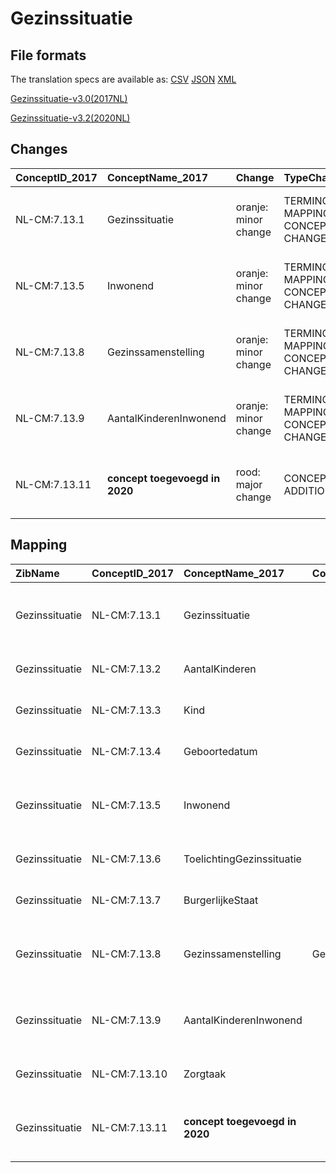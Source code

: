 # Gezinssituatie
## File formats

The translation specs are available as: 
[CSV](../csv/Gezinssituatie.csv) [JSON](../json/Gezinssituatie.json) [XML](../xml/Gezinssituatie.xml)



[Gezinssituatie-v3.0(2017NL)](https://zibs.nl/wiki/Gezinssituatie-v3.0(2017NL))

[Gezinssituatie-v3.2(2020NL)](https://zibs.nl/wiki/Gezinssituatie-v3.2(2020NL))









## Changes

| ConceptID_2017   | ConceptName_2017               | Change               | TypeChange                         | Impact_heen   | TRANSLATIE_spec_heen                                                                                       | Impact_terug   | TRANSLATIE_spec_terug                                                                                             | Omschrijving                                                             |
|:-----------------|:-------------------------------|:---------------------|:-----------------------------------|:--------------|:-----------------------------------------------------------------------------------------------------------|:---------------|:------------------------------------------------------------------------------------------------------------------|:-------------------------------------------------------------------------|
| NL-CM:7.13.1     | Gezinssituatie                 | oranje: minor change | TERMINOLOGY MAPPING CONCEPT CHANGE | Medium        | SCT DefinitionCode [blank] -> [365470003 Bevinding betreffende gegevens over gezin en gezinssamenstelling] | Medium         | SCT DefinitionCode  [224130005 Household composition] -> [224118004 Number of offspring]                          | SNOMED CT DefintionCode concept aangepast                                |
| NL-CM:7.13.5     | Inwonend                       | oranje: minor change | TERMINOLOGY MAPPING CONCEPT CHANGE | Medium        | SCT DefinitionCode [224525003 Number in household] -> [107541000146102 Child lives at home]                | Medium         | SCT DefinitionCode  [107541000146102 Child lives at home] -> [224525003 Number in household]                      | SNOMED CT DefintionCode concept aangepast                                |
| NL-CM:7.13.8     | Gezinssamenstelling            | oranje: minor change | TERMINOLOGY MAPPING CONCEPT CHANGE | Medium        | SCT DefinitionCode [224118004 Number of offspring] -> [224130005 Household composition]                    | Medium         | SCT DefintionCode [425401001 Pain intensity rating scale] -> [blank]                                              | SNOMED CT DefintionCode concept aangepast                                |
| NL-CM:7.13.9     | AantalKinderenInwonend         | oranje: minor change | TERMINOLOGY MAPPING CONCEPT CHANGE | Medium        | SCT DefinitionCode [blank] -> [55811000146107 Number of children living at home]                           | Medium         | SCT DefintionCode [371525003 Clinical procedure report] -> [blank]                                                | SNOMED CT DefintionCode concept aangepast                                |
| NL-CM:7.13.11    | **concept toegevoegd in 2020** | rood: major change   | CONCEPT ADDITION                   | Low           |                                                                                                            | High           | IF [blank]source->target ELSE [toon en stuur de inhoud van dit data item als vrije tekst naar een 2017 ontvanger] | Toelichtingsveld bij container 'Kind' aan zib Gezinssituatie toegevoegd. |

## Mapping

| ZibName        | ConceptID_2017   | ConceptName_2017               | Codelists_2017               | Change                  | ConceptID_2020   | ConceptName_2020          | Codelists_2020               | Bits    | Omschrijving                                                             | TypeChange                         | Impact_heen   | TRANSLATIE_spec_heen                                                                                       | Impact_terug   | TRANSLATIE_spec_terug                                                                                             |
|:---------------|:-----------------|:-------------------------------|:-----------------------------|:------------------------|:-----------------|:--------------------------|:-----------------------------|:--------|:-------------------------------------------------------------------------|:-----------------------------------|:--------------|:-----------------------------------------------------------------------------------------------------------|:---------------|:------------------------------------------------------------------------------------------------------------------|
| Gezinssituatie | NL-CM:7.13.1     | Gezinssituatie                 |                              | oranje: minor change    | NL-CM:7.13.1     | Gezinssituatie            |                              | ZIB-697 | SNOMED CT DefintionCode concept aangepast                                | TERMINOLOGY MAPPING CONCEPT CHANGE | Medium        | SCT DefinitionCode [blank] -> [365470003 Bevinding betreffende gegevens over gezin en gezinssamenstelling] | Medium         | SCT DefinitionCode  [224130005 Household composition] -> [224118004 Number of offspring]                          |
| Gezinssituatie | NL-CM:7.13.2     | AantalKinderen                 |                              | groen: geen wijzigingen | NL-CM:7.13.2     | AantalKinderen            |                              |         |                                                                          |                                    |               |                                                                                                            |                |                                                                                                                   |
| Gezinssituatie | NL-CM:7.13.3     | Kind                           |                              | groen: geen wijzigingen | NL-CM:7.13.3     | Kind                      |                              |         |                                                                          |                                    |               |                                                                                                            |                |                                                                                                                   |
| Gezinssituatie | NL-CM:7.13.4     | Geboortedatum                  |                              | groen: geen wijzigingen | NL-CM:7.13.4     | Geboortedatum             |                              |         |                                                                          |                                    |               |                                                                                                            |                |                                                                                                                   |
| Gezinssituatie | NL-CM:7.13.5     | Inwonend                       |                              | oranje: minor change    | NL-CM:7.13.5     | Inwonend                  |                              | ZIB-697 | SNOMED CT DefintionCode concept aangepast                                | TERMINOLOGY MAPPING CONCEPT CHANGE | Medium        | SCT DefinitionCode [224525003 Number in household] -> [107541000146102 Child lives at home]                | Medium         | SCT DefinitionCode  [107541000146102 Child lives at home] -> [224525003 Number in household]                      |
| Gezinssituatie | NL-CM:7.13.6     | ToelichtingGezinssituatie      |                              | groen: geen wijzigingen | NL-CM:7.13.6     | ToelichtingGezinssituatie |                              |         |                                                                          |                                    |               |                                                                                                            |                |                                                                                                                   |
| Gezinssituatie | NL-CM:7.13.7     | BurgerlijkeStaat               |                              | groen: geen wijzigingen | NL-CM:7.13.7     | BurgerlijkeStaat          |                              |         |                                                                          |                                    |               |                                                                                                            |                |                                                                                                                   |
| Gezinssituatie | NL-CM:7.13.8     | Gezinssamenstelling            | GezinssamenstellingCodelijst | oranje: minor change    | NL-CM:7.13.8     | Gezinssamenstelling       | GezinssamenstellingCodelijst | ZIB-697 | SNOMED CT DefintionCode concept aangepast                                | TERMINOLOGY MAPPING CONCEPT CHANGE | Medium        | SCT DefinitionCode [224118004 Number of offspring] -> [224130005 Household composition]                    | Medium         | SCT DefintionCode [425401001 Pain intensity rating scale] -> [blank]                                              |
| Gezinssituatie | NL-CM:7.13.9     | AantalKinderenInwonend         |                              | oranje: minor change    | NL-CM:7.13.9     | AantalKinderenInwonend    |                              | ZIB-697 | SNOMED CT DefintionCode concept aangepast                                | TERMINOLOGY MAPPING CONCEPT CHANGE | Medium        | SCT DefinitionCode [blank] -> [55811000146107 Number of children living at home]                           | Medium         | SCT DefintionCode [371525003 Clinical procedure report] -> [blank]                                                |
| Gezinssituatie | NL-CM:7.13.10    | Zorgtaak                       |                              | groen: geen wijzigingen | NL-CM:7.13.10    | Zorgtaak                  |                              |         |                                                                          |                                    |               |                                                                                                            |                |                                                                                                                   |
| Gezinssituatie | NL-CM:7.13.11    | **concept toegevoegd in 2020** |                              | rood: major change      | NL-CM:7.13.11    | ToelichtingKind           |                              | ZIB-767 | Toelichtingsveld bij container 'Kind' aan zib Gezinssituatie toegevoegd. | CONCEPT ADDITION                   | Low           |                                                                                                            | High           | IF [blank]source->target ELSE [toon en stuur de inhoud van dit data item als vrije tekst naar een 2017 ontvanger] |

